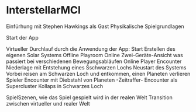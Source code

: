 InterstellarMCI
===============

Einfürhung mit Stephen Hawkings als Gast
Physikalische Spielgrundlagen 

Start der App

Virtueller Durchlauf durch die Anwendung der App:
Start
Erstellen des eigenen Solar Systems
Offline Playroom
Online Zwei-Geräte-Ansicht was passiert bei verschiedenen Bewegungsabläufen
Online Player Encounter
Niederlage mit Entstehung eines Sschwarzen Lochs
Neustart des Systems
Vorbei reisen am Schwarzen Loch und entkommen, einen Planeten verlieren
Spieler Encounter mit Diebstahl von Planeten
-Zeitraffer-
Encounter als Supercluster
Kollaps in Schwarzes Loch

SpielSzenen, wie das Spiel gespielt wird in der realen Welt
Transition zwischen virtueller und realer Welt
